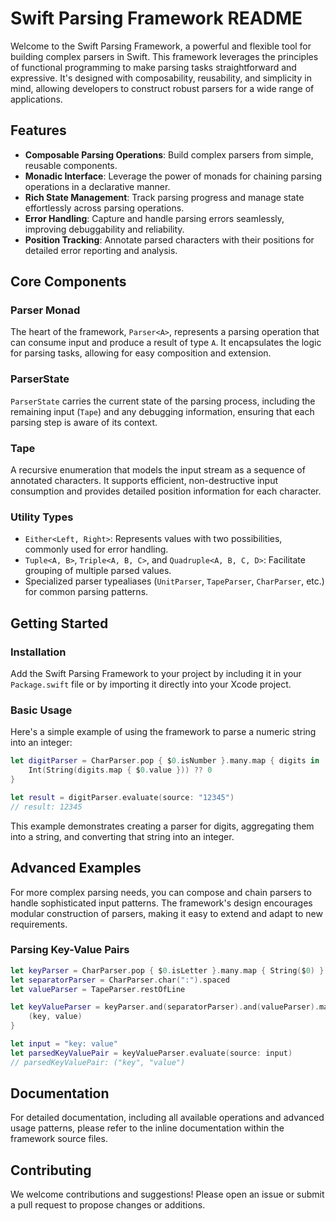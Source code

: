 # Swift Parsing Framework README

Welcome to the Swift Parsing Framework, a powerful and flexible tool for building complex parsers in Swift. This framework leverages the principles of functional programming to make parsing tasks straightforward and expressive. It's designed with composability, reusability, and simplicity in mind, allowing developers to construct robust parsers for a wide range of applications.

## Features

- **Composable Parsing Operations**: Build complex parsers from simple, reusable components.
- **Monadic Interface**: Leverage the power of monads for chaining parsing operations in a declarative manner.
- **Rich State Management**: Track parsing progress and manage state effortlessly across parsing operations.
- **Error Handling**: Capture and handle parsing errors seamlessly, improving debuggability and reliability.
- **Position Tracking**: Annotate parsed characters with their positions for detailed error reporting and analysis.

## Core Components

### Parser Monad

The heart of the framework, `Parser<A>`, represents a parsing operation that can consume input and produce a result of type `A`. It encapsulates the logic for parsing tasks, allowing for easy composition and extension.

### ParserState

`ParserState` carries the current state of the parsing process, including the remaining input (`Tape`) and any debugging information, ensuring that each parsing step is aware of its context.

### Tape

A recursive enumeration that models the input stream as a sequence of annotated characters. It supports efficient, non-destructive input consumption and provides detailed position information for each character.

### Utility Types

- `Either<Left, Right>`: Represents values with two possibilities, commonly used for error handling.
- `Tuple<A, B>`, `Triple<A, B, C>`, and `Quadruple<A, B, C, D>`: Facilitate grouping of multiple parsed values.
- Specialized parser typealiases (`UnitParser`, `TapeParser`, `CharParser`, etc.) for common parsing patterns.

## Getting Started

### Installation

Add the Swift Parsing Framework to your project by including it in your `Package.swift` file or by importing it directly into your Xcode project.

### Basic Usage

Here's a simple example of using the framework to parse a numeric string into an integer:

```swift
let digitParser = CharParser.pop { $0.isNumber }.many.map { digits in
    Int(String(digits.map { $0.value })) ?? 0
}

let result = digitParser.evaluate(source: "12345")
// result: 12345
```

This example demonstrates creating a parser for digits, aggregating them into a string, and converting that string into an integer.

## Advanced Examples

For more complex parsing needs, you can compose and chain parsers to handle sophisticated input patterns. The framework's design encourages modular construction of parsers, making it easy to extend and adapt to new requirements.

### Parsing Key-Value Pairs

```swift
let keyParser = CharParser.pop { $0.isLetter }.many.map { String($0) }
let separatorParser = CharParser.char(":").spaced
let valueParser = TapeParser.restOfLine

let keyValueParser = keyParser.and(separatorParser).and(valueParser).map { key, _, value in
    (key, value)
}

let input = "key: value"
let parsedKeyValuePair = keyValueParser.evaluate(source: input)
// parsedKeyValuePair: ("key", "value")
```

## Documentation

For detailed documentation, including all available operations and advanced usage patterns, please refer to the inline documentation within the framework source files.

## Contributing

We welcome contributions and suggestions! Please open an issue or submit a pull request to propose changes or additions.